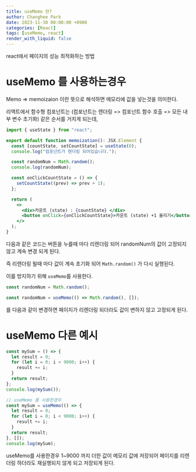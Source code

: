 ```yaml
---
title: useMemo 란?
author: Changhee Park
date: 2023-11-30 00:00:00 +0900
categories: [React]
tags: [useMemo, react]
render_with_liquid: false
---
```


react에서 페이지의 성능 최적화하는 방법

# useMemo 를 사용하는경우

Memo ⇒ memoizaion 이란 뜻으로 해석하면 메모리에 값을 넣는것을 의미한다.

리액트에서 함수형 컴포넌트는 (컴포넌트는 렌더링 => 컴포넌트 함수 호출 => 모든 내부 변수 초기화) 같은 순서를 거치게 되는데,

```jsx
import { useState } from "react";

export default function memoization(): JSX.Element {
  const [countState, setCountState] = useState(0);
  console.log("컴포넌트가 렌더링 되어있습니다.");

  const randomNum = Math.random();
  console.log(randomNum);

  const onClickCountState = () => {
    setCountState((prev) => prev + 1);
  };

  return (
    <>
      <div>카운트 (state) : {countState} </div>
      <button onClick={onClickCountState}>카운트 (state) +1 올리기</button>
    </>
  );
}
```

다음과 같은 코드는 버튼을 누를때 마다 리렌더링 되어 randomNum의 값이 고정되지 않고 계속 변경 되게 된다.

즉 리렌더링 될때 마다 값이 계속 초기화 되어 `Math.random()` 가 다시 실행된다.

이를 방지하기 위해 `useMemo`를 사용한다.

```jsx
const randomNum = Math.random();

const randomNum = useMemo(() => Math.random(), []);
```

를 다음과 같이 변경하면 페이지가 리렌더링 되더라도 값이 변하지 않고 고정되게 된다.

# useMemo 다른 예시

```jsx
const mySum = () => {
  let result = 0;
  for (let i = 0; i < 9000; i++) {
    result += i;
  }
  return result;
};
console.log(mySum());

// useMemo 를 사용한경우
const mySum = useMemo(() => {
  let result = 0;
  for (let i = 0; i < 9000; i++) {
    result += i;
  }
  return result;
}, []);
console.log(mySum);
```

useMemo를 사용한경우 1~9000 까지 더한 값이 메모리 값에 저장되어 페이지를 리렌더링 하더라도 재실행되지 않게 되고 저장되게 된다.
